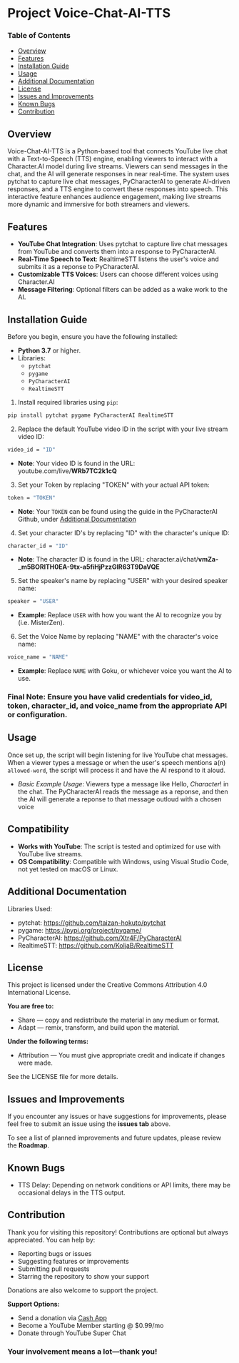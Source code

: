 # Project Voice-Chat-AI-TTS
### Table of Contents
- [Overview](#overview)
- [Features](#features)
- [Installation Guide](#installation-guide)
- [Usage](#usage)
- [Additional Documentation](#additional-documentation)
- [License](#license)
- [Issues and Improvements](#issues-and-improvements)
- [Known Bugs](#known-bugs)
- [Contribution](#contribution)

## Overview
Voice-Chat-AI-TTS is a Python-based tool that connects YouTube live chat with a Text-to-Speech (TTS) engine, enabling viewers to interact with a Character.AI model during live streams. Viewers can send messages in the chat, and the AI will generate responses in near real-time. The system uses pytchat to capture live chat messages, PyCharacterAI to generate AI-driven responses, and a TTS engine to convert these responses into speech. This interactive feature enhances audience engagement, making live streams more dynamic and immersive for both streamers and viewers.

## Features
- **YouTube Chat Integration**: Uses pytchat to capture live chat messages from YouTube and converts them into a response to PyCharacterAI.
- **Real-Time Speech to Text**: RealtimeSTT listens the user's voice and submits it as a reponse to PyCharacterAI.
- **Customizable TTS Voices**: Users can choose different voices using Character.AI
- **Message Filtering**: Optional filters can be added as a wake work to the AI.

## Installation Guide
Before you begin, ensure you have the following installed:
- **Python 3.7** or higher.
- Libraries:
  - `pytchat`
  - `pygame`
  - `PyCharacterAI`
  - `RealtimeSTT`

1. Install required libraries using `pip`:
``` bash
pip install pytchat pygame PyCharacterAI RealtimeSTT
```
2. Replace the default YouTube video ID in the script with your live stream video ID:
``` bash
video_id = "ID"
```
- **Note**: Your video ID is found in the URL: youtube.com/live/**WRb7TC2k1cQ**
3. Set your Token by replacing "TOKEN" with your actual API token:
``` bash
token = "TOKEN"
```
- **Note**: Your `TOKEN` can be found using the guide in the PyCharacterAI Github, under [Additional Documentation](#additional-documentation)
4. Set your character ID's by replacing "ID" with the character's unique ID:
``` bash
character_id = "ID"
```
- **Note**: The character ID is found in the URL: character.ai/chat/**vmZa-_m5BORlTH0EA-9tx-a5fiHjPzzGlR63T9DaVQE**
5. Set the speaker's name by replacing "USER" with your desired speaker name:
``` bash
speaker = "USER"
```
- **Example**: Replace `USER` with how you want the AI to recognize you by (i.e. MisterZen).
6. Set the Voice Name by replacing "NAME" with the character's voice name:
``` bash
voice_name = "NAME"
```
- **Example**: Replace `NAME` with Goku, or whichever voice you want the AI to use.

### **Final Note**: Ensure you have valid credentials for video_id, token, character_id, and voice_name from the appropriate API or configuration.

## Usage
Once set up, the script will begin listening for live YouTube chat messages. When a viewer types a message or when the user's speech mentions a(n) `allowed-word`, the script will process it and have the AI respond to it aloud.

- *Basic Example Usage*:
Viewers type a message like Hello, *Character*! in the chat. The PyCharacterAI reads the message as a reponse, and then the AI will generate a reponse to that message outloud with a chosen voice

## Compatibility
- **Works with YouTube**: The script is tested and optimized for use with YouTube live streams.
- **OS Compatibility**: Compatible with Windows, using Visual Studio Code, not yet tested on macOS or Linux.

## Additional Documentation
Libraries Used:
- pytchat: https://github.com/taizan-hokuto/pytchat
- pygame: https://pypi.org/project/pygame/
- PyCharacterAI: https://github.com/Xtr4F/PyCharacterAI
- RealtimeSTT: https://github.com/KoljaB/RealtimeSTT

## License
This project is licensed under the Creative Commons Attribution 4.0 International License.

**You are free to:**
- Share — copy and redistribute the material in any medium or format.
- Adapt — remix, transform, and build upon the material.

**Under the following terms:**
- Attribution — You must give appropriate credit and indicate if changes were made.

See the LICENSE file for more details.

## Issues and Improvements
If you encounter any issues or have suggestions for improvements, please feel free to submit an issue using the **issues tab** above.

To see a list of planned improvements and future updates, please review the **Roadmap**.

## Known Bugs
- TTS Delay: Depending on network conditions or API limits, there may be occasional delays in the TTS output.

## Contribution
Thank you for visiting this repository! Contributions are optional but always appreciated. You can help by:
- Reporting bugs or issues
- Suggesting features or improvements
- Submitting pull requests
- Starring the repository to show your support

Donations are also welcome to support the project. 

**Support Options:**
- Send a donation via [Cash App](https://cash.app/$MisterZen01)
- Become a YouTube Member starting @ $0.99/mo
- Donate through YouTube Super Chat

### Your involvement means a lot—thank you!
